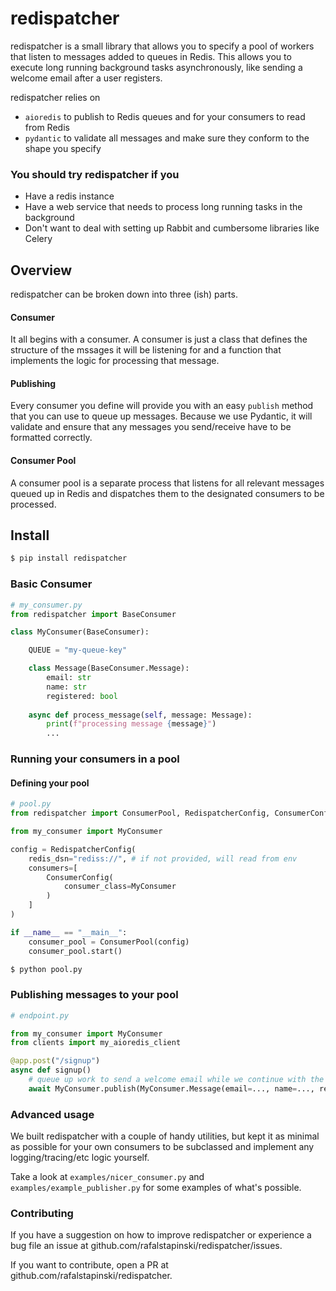 # redispatcher

redispatcher is a small library that allows you to specify a pool of workers that listen to messages added to queues in Redis. This allows you to execute long running background tasks asynchronously, like sending a welcome email after a user registers.

redispatcher relies on
* `aioredis` to publish to Redis queues and for your consumers to read from Redis
* `pydantic` to validate all messages and make sure they conform to the shape you specify

### You should try redispatcher if you
* Have a redis instance
* Have a web service that needs to process long running tasks in the background
* Don't want to deal with setting up Rabbit and cumbersome libraries like Celery


## Overview

redispatcher can be broken down into three (ish) parts.

#### Consumer
It all begins with a consumer. A consumer is just a class that defines the structure of the mssages it will be listening for and a function that implements the logic for processing that message.

#### Publishing
Every consumer you define will provide you with an easy `publish` method that you can use to queue up messages. Because we use Pydantic, it will validate and ensure that any messages you send/receive have to be formatted correctly. 

#### Consumer Pool
A consumer pool is a separate process that listens for all relevant messages queued up in Redis and dispatches them to the designated consumers to be processed.


## Install
```bash
$ pip install redispatcher
```

### Basic Consumer
```python
# my_consumer.py
from redispatcher import BaseConsumer

class MyConsumer(BaseConsumer):

    QUEUE = "my-queue-key"

    class Message(BaseConsumer.Message):
        email: str
        name: str
        registered: bool
    
    async def process_message(self, message: Message):
        print(f"processing message {message}")
        ...

```

### Running your consumers in a pool

#### Defining your pool
```python
# pool.py
from redispatcher import ConsumerPool, RedispatcherConfig, ConsumerConfig

from my_consumer import MyConsumer

config = RedispatcherConfig(
    redis_dsn="rediss://", # if not provided, will read from env
    consumers=[
        ConsumerConfig(
            consumer_class=MyConsumer
        )
    ]
)

if __name__ == "__main__":
    consumer_pool = ConsumerPool(config)
    consumer_pool.start() 
```

```bash
$ python pool.py
```

### Publishing messages to your pool
```python
# endpoint.py

from my_consumer import MyConsumer
from clients import my_aioredis_client

@app.post("/signup")
async def signup()
    # queue up work to send a welcome email while we continue with the rest of our endpoint logic
    await MyConsumer.publish(MyConsumer.Message(email=..., name=..., registered=True), my_aioredis_client)
```


### Advanced usage

We built redispatcher with a couple of handy utilities, but kept it as minimal as possible for your own consumers to be subclassed and implement any logging/tracing/etc logic yourself. 

Take a look at `examples/nicer_consumer.py` and `examples/example_publisher.py` for some examples of what's possible.


### Contributing

If you have a suggestion on how to improve redispatcher or experience a bug file an issue at github.com/rafalstapinski/redispatcher/issues.

If you want to contribute, open a PR at github.com/rafalstapinski/redispatcher.
